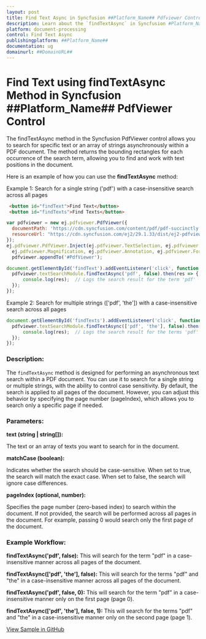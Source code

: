 ```yaml
---
layout: post
title: Find Text Async in Syncfusion ##Platform_Name## Pdfviewer Control | Syncfusion
description: Learn about the `findTextAsync` in Syncfusion #Platform_Name## Pdfviewer control of Syncfusion Essential JS 2 and more.
platform: document-processing
control: Find Text Async
publishingplatform: ##Platform_Name##
documentation: ug
domainurl: ##DomainURL##
---
```



# Find Text using findTextAsync Method in Syncfusion ##Platform_Name## PdfViewer Control

The findTextAsync method in the Syncfusion PdfViewer control allows you to search for specific text or an array of strings asynchronously within a PDF document. The method returns the bounding rectangles for each occurrence of the search term, allowing you to find and work with text positions in the document.

Here is an example of how you can use the **findTextAsync** method:

Example 1: Search for a single string ('pdf') with a case-insensitive search across all pages

```html
 <button id="findText">Find Text</button>
 <button id="findTexts">Find Texts</button>
```
```js
var pdfviewer = new ej.pdfviewer.PdfViewer({
  documentPath: 'https://cdn.syncfusion.com/content/pdf/pdf-succinctly.pdf',
  resourceUrl: "https://cdn.syncfusion.com/ej2/29.1.33/dist/ej2-pdfviewer-lib",
});
ej.pdfviewer.PdfViewer.Inject(ej.pdfviewer.TextSelection, ej.pdfviewer.TextSearch, ej.pdfviewer.Print, ej.pdfviewer.Navigation, ej.pdfviewer.Toolbar,
  ej.pdfviewer.Magnification, ej.pdfviewer.Annotation, ej.pdfviewer.FormDesigner, ej.pdfviewer.FormFields, ej.pdfviewer.PageOrganizer);
  pdfviewer.appendTo('#PdfViewer');

document.getElementById('findText').addEventListener('click', function () {
  pdfviewer.textSearchModule.findTextAsync('pdf', false).then(res => {
      console.log(res);  // Logs the search result for the term 'pdf'
  });
});
```
Example 2: Search for multiple strings (['pdf', 'the']) with a case-insensitive search across all pages
```js
document.getElementById('findTexts').addEventListener('click', function () {
  pdfviewer.textSearchModule.findTextAsync(['pdf', 'the'], false).then(res => {
      console.log(res);  // Logs the search result for the terms 'pdf' and 'the'
  });
});
```

### Description:

The `findTextAsync` method is designed for performing an asynchronous text search within a PDF document. You can use it to search for a single string or multiple strings, with the ability to control case sensitivity. By default, the search is applied to all pages of the document. However, you can adjust this behavior by specifying the page number (pageIndex), which allows you to search only a specific page if needed.

### Parameters:

**text (string | string[]):**

The text or an array of texts you want to search for in the document.

**matchCase (boolean):**

Indicates whether the search should be case-sensitive.
When set to true, the search will match the exact case.
When set to false, the search will ignore case differences.

**pageIndex (optional, number):**

Specifies the page number (zero-based index) to search within the document.
If not provided, the search will be performed across all pages in the document.
For example, passing 0 would search only the first page of the document.

### Example Workflow:

**findTextAsync('pdf', false):**
This will search for the term "pdf" in a case-insensitive manner across all pages of the document.

**findTextAsync(['pdf', 'the'], false):**
This will search for the terms "pdf" and "the" in a case-insensitive manner across all pages of the document.

**findTextAsync('pdf', false, 0):**
This will search for the term "pdf" in a case-insensitive manner only on the first page (page 0).

**findTextAsync(['pdf', 'the'], false, 1):**
This will search for the terms "pdf" and "the" in a case-insensitive manner only on the second page (page 1).

[View Sample in GitHub](https://github.com/SyncfusionExamples/javascript-pdf-viewer-examples/tree/master/How%20to)